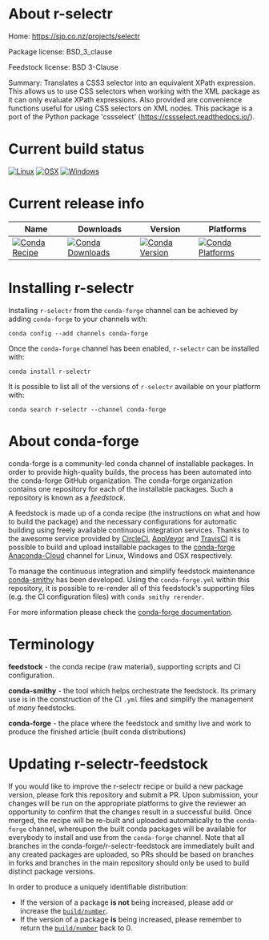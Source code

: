 About r-selectr
===============

Home: https://sjp.co.nz/projects/selectr

Package license: BSD_3_clause

Feedstock license: BSD 3-Clause

Summary: Translates a CSS3 selector into an equivalent XPath expression. This allows us to use CSS selectors when working with the XML package as it can only evaluate XPath expressions. Also provided are convenience functions useful for using CSS selectors on XML nodes. This package is a port of the Python package 'cssselect' (<https://cssselect.readthedocs.io/>).



Current build status
====================

[![Linux](https://img.shields.io/circleci/project/github/conda-forge/r-selectr-feedstock/master.svg?label=Linux)](https://circleci.com/gh/conda-forge/r-selectr-feedstock)
[![OSX](https://img.shields.io/travis/conda-forge/r-selectr-feedstock/master.svg?label=macOS)](https://travis-ci.org/conda-forge/r-selectr-feedstock)
[![Windows](https://img.shields.io/appveyor/ci/conda-forge/r-selectr-feedstock/master.svg?label=Windows)](https://ci.appveyor.com/project/conda-forge/r-selectr-feedstock/branch/master)

Current release info
====================

| Name | Downloads | Version | Platforms |
| --- | --- | --- | --- |
| [![Conda Recipe](https://img.shields.io/badge/recipe-r--selectr-green.svg)](https://anaconda.org/conda-forge/r-selectr) | [![Conda Downloads](https://img.shields.io/conda/dn/conda-forge/r-selectr.svg)](https://anaconda.org/conda-forge/r-selectr) | [![Conda Version](https://img.shields.io/conda/vn/conda-forge/r-selectr.svg)](https://anaconda.org/conda-forge/r-selectr) | [![Conda Platforms](https://img.shields.io/conda/pn/conda-forge/r-selectr.svg)](https://anaconda.org/conda-forge/r-selectr) |

Installing r-selectr
====================

Installing `r-selectr` from the `conda-forge` channel can be achieved by adding `conda-forge` to your channels with:

```
conda config --add channels conda-forge
```

Once the `conda-forge` channel has been enabled, `r-selectr` can be installed with:

```
conda install r-selectr
```

It is possible to list all of the versions of `r-selectr` available on your platform with:

```
conda search r-selectr --channel conda-forge
```


About conda-forge
=================

conda-forge is a community-led conda channel of installable packages.
In order to provide high-quality builds, the process has been automated into the
conda-forge GitHub organization. The conda-forge organization contains one repository
for each of the installable packages. Such a repository is known as a *feedstock*.

A feedstock is made up of a conda recipe (the instructions on what and how to build
the package) and the necessary configurations for automatic building using freely
available continuous integration services. Thanks to the awesome service provided by
[CircleCI](https://circleci.com/), [AppVeyor](https://www.appveyor.com/)
and [TravisCI](https://travis-ci.org/) it is possible to build and upload installable
packages to the [conda-forge](https://anaconda.org/conda-forge)
[Anaconda-Cloud](https://anaconda.org/) channel for Linux, Windows and OSX respectively.

To manage the continuous integration and simplify feedstock maintenance
[conda-smithy](https://github.com/conda-forge/conda-smithy) has been developed.
Using the ``conda-forge.yml`` within this repository, it is possible to re-render all of
this feedstock's supporting files (e.g. the CI configuration files) with ``conda smithy rerender``.

For more information please check the [conda-forge documentation](https://conda-forge.org/docs/).

Terminology
===========

**feedstock** - the conda recipe (raw material), supporting scripts and CI configuration.

**conda-smithy** - the tool which helps orchestrate the feedstock.
                   Its primary use is in the construction of the CI ``.yml`` files
                   and simplify the management of *many* feedstocks.

**conda-forge** - the place where the feedstock and smithy live and work to
                  produce the finished article (built conda distributions)


Updating r-selectr-feedstock
============================

If you would like to improve the r-selectr recipe or build a new
package version, please fork this repository and submit a PR. Upon submission,
your changes will be run on the appropriate platforms to give the reviewer an
opportunity to confirm that the changes result in a successful build. Once
merged, the recipe will be re-built and uploaded automatically to the
`conda-forge` channel, whereupon the built conda packages will be available for
everybody to install and use from the `conda-forge` channel.
Note that all branches in the conda-forge/r-selectr-feedstock are
immediately built and any created packages are uploaded, so PRs should be based
on branches in forks and branches in the main repository should only be used to
build distinct package versions.

In order to produce a uniquely identifiable distribution:
 * If the version of a package **is not** being increased, please add or increase
   the [``build/number``](https://conda.io/docs/user-guide/tasks/build-packages/define-metadata.html#build-number-and-string).
 * If the version of a package **is** being increased, please remember to return
   the [``build/number``](https://conda.io/docs/user-guide/tasks/build-packages/define-metadata.html#build-number-and-string)
   back to 0.
